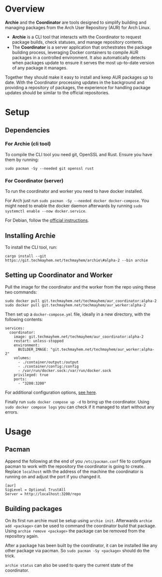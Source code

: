 # Overview

**Archie** and the **Coordinator** are tools designed to simplify building and managing packages from the Arch User
Repository (AUR) for Arch Linux.

- **Archie** is a CLI tool that interacts with the Coordinator to request package builds, check statuses, and manage
  repository contents.
- The **Coordinator** is a server application that orchestrates the package building process, leveraging Docker
  containers to compile AUR packages in a controlled environment. It also automatically detects when packages update to
  ensure it serves the most up-to-date version of any package it manages.

Together they should make it easy to install and keep AUR packages up to date. With the Coordinator processing updates
in the background and providing a repository of packages, the experience for handling package updates should be similar
to the official repositories.

# Setup

## Dependencies

### For Archie (cli tool)

To compile the CLI tool you need git, OpenSSL and Rust. Ensure you have them by running:

```
sudo pacman -Sy --needed git openssl rust
```

### For Coordinator (server)

To run the coordinator and worker you need to have docker installed.

For Arch just run `sudo pacman -Sy --needed docker docker-compose`.
You might need to enable the docker daemon afterwards by running `sudo systemctl enable --now docker.service`.

For Debian, follow
the [official instructions](https://docs.docker.com/engine/install/debian/#install-using-the-repository).

## Installing Archie

To install the CLI tool, run:

```
cargo install --git https://git.techmayhem.net/techmayhem/archie\#alpha-2 --bin archie
```

## Setting up Coordinator and Worker

Pull the image for the coordinator and the worker from the repo using these two commands:

```
sudo docker pull git.techmayhem.net/techmayhem/aur_coordinator:alpha-2
sudo docker pull git.techmayhem.net/techmayhem/aur_worker:alpha-2
```

Then set up a `docker-compose.yml` file, ideally in a new directory, with the following contents:

```
services:
  coordinator:
    image: git.techmayhem.net/techmayhem/aur_coordinator:alpha-2
    restart: unless-stopped
    environment:
      BUILDER_IMAGE: "git.techmayhem.net/techmayhem/aur_worker:alpha-2"
    volumes:
      - ./container/output:/output
      - ./container/config:/config
      - /var/run/docker.sock:/var/run/docker.sock
    privileged: true
    ports:
      - "3200:3200"
```

For additional configuration options, [see here](CONFIGURATION.md).

Finally run `sudo docker compose up -d` to bring up the coordinator. Using `sudo docker compose logs` you can check if
it managed to start without any errors.

# Usage

## Pacman

Append the following at the end of you `/etc/pacman.conf` file to configure pacman to work with the repository the
coordinator is going to create. Replace `localhost` with the address of the machine the coordinator is running on and
adjust the port if you changed it.

```
[aur]
SigLevel = Optional TrustAll
Server = http://localhost:3200/repo
```

## Building packages

On its first run archie must be setup using `archie init`. Afterwards `archie add <package>` can be used to command the
coordinator build that package. Using `archie remove <package>` the package can be removed from the repository again.

After a package has been built by the coordinator, it can be installed like any other package via pacman. So
`sudo pacman -Sy <package>` should do the trick.

`archie status` can also be used to query the current state of the coordinator.

